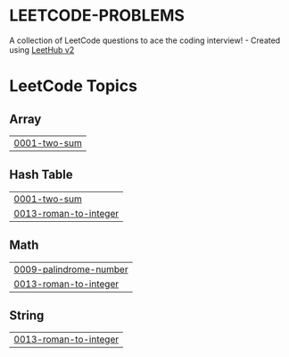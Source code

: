 # LEETCODE-PROBLEMS
A collection of LeetCode questions to ace the coding interview! - Created using [LeetHub v2](https://github.com/arunbhardwaj/LeetHub-2.0)

<!---LeetCode Topics Start-->
# LeetCode Topics
## Array
|  |
| ------- |
| [0001-two-sum](https://github.com/naitik-srivastava/LEETCODE-PROBLEMS/tree/master/0001-two-sum) |
## Hash Table
|  |
| ------- |
| [0001-two-sum](https://github.com/naitik-srivastava/LEETCODE-PROBLEMS/tree/master/0001-two-sum) |
| [0013-roman-to-integer](https://github.com/naitik-srivastava/LEETCODE-PROBLEMS/tree/master/0013-roman-to-integer) |
## Math
|  |
| ------- |
| [0009-palindrome-number](https://github.com/naitik-srivastava/LEETCODE-PROBLEMS/tree/master/0009-palindrome-number) |
| [0013-roman-to-integer](https://github.com/naitik-srivastava/LEETCODE-PROBLEMS/tree/master/0013-roman-to-integer) |
## String
|  |
| ------- |
| [0013-roman-to-integer](https://github.com/naitik-srivastava/LEETCODE-PROBLEMS/tree/master/0013-roman-to-integer) |
<!---LeetCode Topics End-->